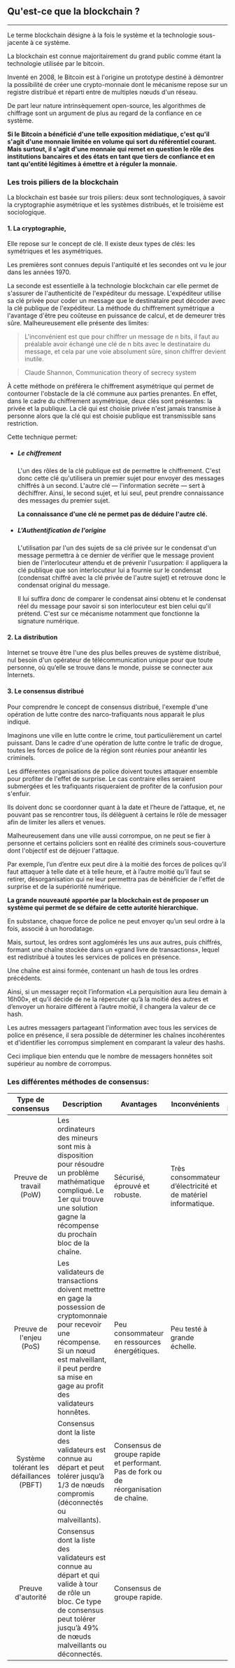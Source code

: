 ## Qu'est-ce que la blockchain ?
---

Le terme blockchain désigne à la fois le système et la technologie sous-jacente à ce système.

La blockchain est connue majoritairement du grand public comme étant la technologie utilisée par le bitcoin.

Inventé en 2008, le Bitcoin est à l'origine un prototype destiné à démontrer la possibilité de créer une crypto-monnaie dont le mécanisme repose sur un registre distribué et réparti entre de multiples nœuds d'un réseau.

De part leur nature intrinsèquement open-source, les algorithmes de chiffrage sont un argument de plus au regard de la confiance en ce système.

**Si le Bitcoin a bénéficié d'une telle exposition médiatique, c'est qu'il s'agit d'une monnaie limitée en volume qui sort du référentiel courant. Mais surtout, il s'agit d'une monnaie qui remet en question le rôle des institutions bancaires et des états en tant que tiers de confiance et en tant qu'entité légitimes à émettre et à réguler la monnaie.**
 
### Les trois piliers de la blockchain

La blockchain est basée sur trois piliers: deux sont technologiques, à savoir la cryptographie asymétrique et les systèmes distribués, et le troisième est sociologique.

#### 1. La cryptographie,

Elle repose sur le concept de clé. 
Il existe deux types de clés:  les symétriques et les asymétriques. 

Les premières sont connues depuis l'antiquité et les secondes ont vu le jour dans les années 1970.

La seconde est essentielle à la technologie blockchain car elle permet de s'assurer 
de l'authenticité de l'expéditeur du message. L'expéditeur utilise sa clé privée pour coder un message que le destinataire peut décoder avec la clé publique de l'expéditeur. La méthode du chiffrement symétrique a l'avantage d'être peu coûteuse en puissance de calcul, et de demeurer très sûre. Malheureusement elle présente des limites:

> L'inconvénient est que pour chiffrer un message de n bits, il faut au préalable avoir échangé une clé de n bits avec le destinataire du message, et cela par une voie absolument sûre, sinon chiffrer devient inutile. 

> Claude Shannon, Communication theory of secrecy system

À cette méthode on préférera le chiffrement asymétrique qui permet de contourner l'obstacle de la clé commune aux parties prenantes.
En effet, dans le cadre du chiffrement asymétrique, deux clés sont présentes: 
la privée et la publique. La clé qui est choisie privée n'est jamais transmise à personne alors que la clé qui est choisie publique est transmissible sans restriction.

Cette technique permet:

* ##### Le chiffrement
 
    L'un des rôles de la clé publique est de permettre le chiffrement. C'est donc cette clé qu'utilisera un premier sujet pour envoyer des messages chiffrés à un second. L'autre clé — l'information secrète — sert à déchiffrer. Ainsi, le second sujet, et lui seul, peut prendre connaissance des messages du premier sujet. 

    **La connaissance d'une clé ne permet pas de déduire l'autre clé.**

* ##### L'Authentification de l'origine

    L'utilisation par l'un des sujets de sa clé privée sur le condensat d'un message permettra à ce dernier de vérifier que le message provient bien de l'interlocuteur attendu et de prévenir l'usurpation: 
    il appliquera la clé publique que son interlocuteur lui a fournie sur le condensat (condensat chiffré avec la clé privée de l'autre sujet) et retrouve donc le condensat original du message.
    
    Il lui suffira donc de comparer le condensat ainsi obtenu et le condensat réel du message pour savoir si son interlocuteur est bien celui qu'il prétend. C'est sur ce mécanisme notamment que fonctionne la signature numérique.

#### 2. La distribution

Internet se trouve être l'une des plus belles preuves de système distribué, nul besoin d'un opérateur de télécommunication unique pour que toute personne, où qu’elle se trouve dans le monde, puisse se connecter aux Internets.

#### 3. Le consensus distribué

Pour comprendre le concept de consensus distribué, l'exemple d'une opération de lutte contre des narco-trafiquants nous apparait le plus indiqué. 

Imaginons une ville en lutte contre le crime, tout particulièrement un cartel puissant. Dans le cadre d'une opération de lutte contre le trafic de drogue, toutes les forces de police de la région sont réunies pour anéantir les criminels.

Les différentes organisations de police doivent toutes attaquer ensemble pour profiter de l'effet de surprise. Le cas contraire elles seraient submergées et les trafiquants risqueraient de profiter de la confusion pour s'enfuir. 

Ils doivent donc se coordonner quant à la date et l’heure de l’attaque, et, ne pouvant pas se rencontrer tous, ils délèguent à certains le rôle de messager afin de limiter les allers et venues.

Malheureusement dans une ville aussi corrompue, on ne peut se fier à personne et certains policiers sont en réalité des criminels sous-couverture dont l'objectif est de déjouer l'attaque.

Par exemple, l’un d’entre eux peut dire à la moitié des forces de polices qu’il faut attaquer à telle date et à telle heure, et à l’autre moitié qu’il faut se retirer, désorganisation qui ne leur permettra pas de bénéficier de l'effet de surprise et de la supériorité numérique.

**La grande nouveauté apportée par la blockchain est de proposer un système qui permet de se défaire de cette autorité hierarchique.**

En substance, chaque force de police ne peut envoyer qu’un seul ordre à la fois, associé à un horodatage.

Mais, surtout, les ordres sont agglomérés les uns aux autres, puis chiffrés, formant une chaîne stockée dans un «grand livre de transactions», lequel est redistribué à toutes les services de polices en présence. 

Une chaîne est ainsi formée, contenant un hash de tous les ordres précédents.

Ainsi, si un messager reçoit l’information «La perquisition aura lieu demain à 16h00», et qu’il décide de ne la répercuter qu’à la moitié des autres et d’envoyer un horaire différent à l’autre moitié, il changera la valeur de ce hash.

Les autres messagers partageant l'information avec tous les services de police en présence, il sera possible de déterminer les chaînes incohérentes et d'identifier les corrompus simplement en comparant la valeur des hashs.

Ceci implique bien entendu que le nombre de messagers honnêtes soit supérieur au nombre de corrompus.

### Les différentes méthodes de consensus:

| Type de consensus | Description | Avantages | Inconvénients | Type de blockchain|
|:-----------------:|-------------|-----------|---------------|-------------------|
| Preuve de travail (PoW) | Les ordinateurs des mineurs sont mis à disposition pour résoudre un problème mathématique compliqué. Le 1er qui trouve une solution gagne la récompense du prochain bloc de la chaîne. | Sécurisé, éprouvé et robuste. | Très consommateur d’électricité et de matériel informatique. | Publique
| Preuve de l'enjeu (PoS) | Les validateurs de transactions doivent mettre en gage la possession de cryptomonnaie pour recevoir une récompense. Si un nœud est malveillant, il peut perdre sa mise en gage au profit des validateurs honnêtes. | Peu consommateur en ressources énergétiques. | Peu testé à grande échelle. | Publique |
| Système tolérant les défaillances (PBFT) | Consensus dont la liste des validateurs est connue au départ et peut tolérer jusqu’à 1/3 de nœuds compromis (déconnectés ou malveillants). | Consensus de groupe rapide et performant. Pas de fork ou de réorganisation de chaîne. | | Privée |
| Preuve d'autorité |  Consensus dont la liste des validateurs est connue au départ et qui valide à tour de rôle un bloc. Ce type de consensus peut tolérer jusqu’à 49% de nœuds malveillants ou déconnectés. | Consensus de groupe rapide. | | Privée |
